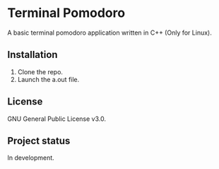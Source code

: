 # Terminal Pomodoro

A basic terminal pomodoro application written in C++ (Only for Linux). 

## Installation
1. Clone the repo.
2. Launch the a.out file.  

## License
GNU General Public License v3.0.

## Project status
In development.
